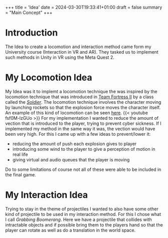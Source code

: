 +++
title = 'Idea'
date = 2024-03-30T19:33:41+01:00
draft = false
summary = "Main Concept"
+++
# Introduction
The Idea to create a locomotion and interaction method came form my University course (Interaction in VR and AR). They tasked us to implement such  methods in Unity in VR using the Meta Quest 2. 
# My Locomotion Idea
My Idea was it to implemt a locomotion technique the was inspired by the locomotion technique that was introduced in [Team Fortress II](https://www.teamfortress.com/) by a class called the [*Soldier*](https://wiki.teamfortress.com/wiki/Soldier). The locomotion technique involves the character moving by launching rockets so that the explosion force moves the character itself. An example of this kind of locomotion can be seen [here](https://www.youtube.com/watch?v=fsf0M-lzGUo).
{{< youtube fsf0M-lzGUo >}}
For my implementation I wanted to reduce the amount of vection that is introduced to the player, trying to prevent cyber sickness. If I implemented my method in the same way it was, the vection would have been very high. For this I came up with a few ideas to prevent/lower it: 

* reducing the amount of push each explosion gives to player 
* introducing some wind to the player to give a perception of motion in real life
* giving virtual and audio queues that the player is moving 

Do to some limitations of course not all of these were able to be included in the final game. 

# My Interaction Idea 

Trying to stay in the theme of projectiles I wanted to also have some other kind of projectile to be used in my interaction method. For this I chose what I call *Grabbing Boomerang*. Here we have a projectile that collides with intractable objects and if possible bring them to the players hand so that the player can rotate as well as do a translation in the world space.
